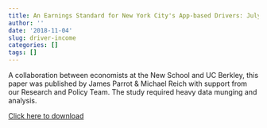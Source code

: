 ```yaml
---
title: An Earnings Standard for New York City's App-based Drivers: July 2018 Economic Analysis and Policy Assessment
author: ''
date: '2018-11-04'
slug: driver-income
categories: []
tags: []
---
```


A collaboration between economists at the New School and UC Berkley, this paper was published by James Parrot & Michael Reich with support from our Research and Policy Team. The study required heavy data munging and analysis. 

[Click here to download](https://static1.squarespace.com/static/53ee4f0be4b015b9c3690d84/t/5b3a3aaa0e2e72ca74079142/1530542764109/Parrott-Reich+NYC+App+Drivers+TLC+Jul+2018jul1.pdf)